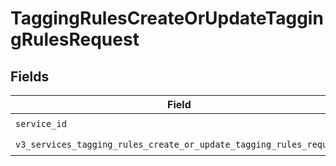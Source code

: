 # TaggingRulesCreateOrUpdateTaggingRulesRequest


## Fields

| Field                                                                                                                                  | Type                                                                                                                                   | Required                                                                                                                               | Description                                                                                                                            |
| -------------------------------------------------------------------------------------------------------------------------------------- | -------------------------------------------------------------------------------------------------------------------------------------- | -------------------------------------------------------------------------------------------------------------------------------------- | -------------------------------------------------------------------------------------------------------------------------------------- |
| `service_id`                                                                                                                           | *str*                                                                                                                                  | :heavy_check_mark:                                                                                                                     | N/A                                                                                                                                    |
| `v3_services_tagging_rules_create_or_update_tagging_rules_request`                                                                     | [models.V3ServicesTaggingRulesCreateOrUpdateTaggingRulesRequest](../models/v3servicestaggingrulescreateorupdatetaggingrulesrequest.md) | :heavy_check_mark:                                                                                                                     | N/A                                                                                                                                    |